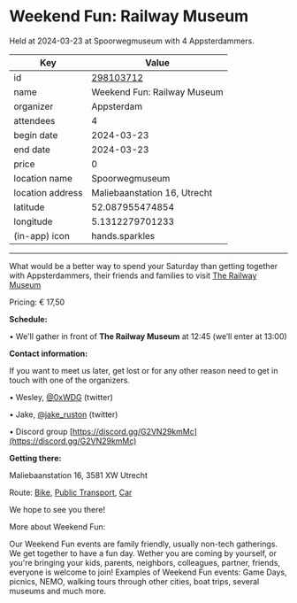 # Weekend Fun: Railway Museum
Held at 2024-03-23 at Spoorwegmuseum with 4 Appsterdammers.
        
|Key|Value
|---|---|
|id|[298103712](https://www.meetup.com/appsterdam/events/298103712/)|
|name|Weekend Fun: Railway Museum|
|organizer|Appsterdam|
|attendees|4|
|begin date|2024-03-23|
|end date|2024-03-23|
|price|0|
|location name|Spoorwegmuseum|
|location address|Maliebaanstation 16, Utrecht|
|latitude|52.087955474854|
|longitude|5.1312279701233|
|(in-app) icon|hands.sparkles|

---

What would be a better way to spend your Saturday than getting together with Appsterdammers, their friends and families to visit [The Railway Museum](https://www.spoorwegmuseum.nl/en/)

Pricing: € 17,50

**Schedule:**

• We'll gather in front of **The Railway Museum** at 12:45 (we’ll enter at 13:00)

**Contact information:**

If you want to meet us later, get lost or for any other reason need to get in touch with one of the organizers.

• Wesley, [@0xWDG](http://twitter.com/0xWDG/) (twitter)

• Jake, [@jake_ruston](http://twitter.com/jake_ruston/) (twitter)

• Discord group [https://discord.gg/G2VN29kmMc](https://discord.gg/G2VN29kmMc)

**Getting there:**

Maliebaanstation 16, 3581 XW Utrecht

Route: [Bike](http://maps.apple.com/?daddr=Maliebaanstation%2016%2C%203581%20XW%20Utrecht&amp;t=m&amp;dirflg=b), [Public Transport](http://maps.apple.com/?daddr=Maliebaanstation%2016%2C%203581%20XW%20Utrecht&amp;t=m&amp;dirflg=r), [Car](http://maps.apple.com/?daddr=Maliebaanstation%2016%2C%203581%20XW%20Utrecht&amp;t=m&amp;dirflg=d)

We hope to see you there!

More about Weekend Fun:

Our Weekend Fun events are family friendly, usually non-tech gatherings. We get together to have a fun day. Wether you are coming by yourself, or you're bringing your kids, parents, neighbors, colleagues, partner, friends, everyone is welcome to join! Examples of Weekend Fun events: Game Days, picnics, NEMO, walking tours through other cities, boat trips, several museums and much more. 
